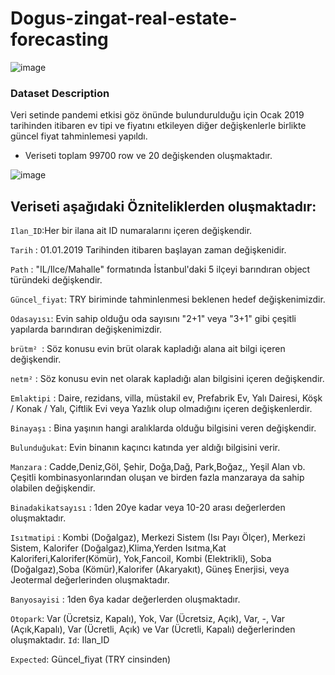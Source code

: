 # Dogus-zingat-real-estate-forecasting

![image](https://user-images.githubusercontent.com/64266044/212747702-c60b7628-187c-4bf9-84f8-06b2aae7b0a5.png)



### Dataset Description
Veri setinde pandemi etkisi göz önünde bulundurulduğu için Ocak 2019 tarihinden itibaren ev tipi ve fiyatını etkileyen diğer değişkenlerle birlikte güncel fiyat tahminlemesi yapıldı.

* Veriseti toplam 99700 row ve 20 değişkenden oluşmaktadır.

![image](https://user-images.githubusercontent.com/64266044/212756143-6182f1ee-02fa-41bc-adf6-c1ea9d3e0938.png)


## Veriseti aşağıdaki Özniteliklerden oluşmaktadır:

  `Ilan_ID`:Her bir ilana ait ID numaralarını içeren değişkendir.
  
  `Tarih` : 01.01.2019 Tarihinden itibaren başlayan zaman değişkenidir.
  
  `Path` : "IL/Ilce/Mahalle" formatında İstanbul'daki 5 ilçeyi barındıran object türündeki değişkendir.
  
  `Güncel_fiyat`: TRY biriminde tahminlenmesi beklenen hedef değişkenimizdir.
  
  `Odasayısı`: Evin sahip olduğu oda sayısını "2+1" veya "3+1" gibi çeşitli yapılarda barındıran değişkenimizdir.
  
  `brütm² `:  Söz konusu evin brüt olarak kapladığı alana ait bilgi içeren değişkendir.
  
  `netm²` :   Söz konusu evin net olarak kapladığı alan bilgisini içeren değişkendir.
  
  `Emlaktipi` : Daire, rezidans, villa, müstakil ev, Prefabrik Ev, Yalı Dairesi, Köşk / Konak / Yalı, Çiftlik Evi veya Yazlık olup olmadığını içeren değişkenlerdir.
  
  `Binayaşı` : Bina yaşının hangi aralıklarda olduğu bilgisini veren değişkendir.
  
  `Bulunduğukat`:  Evin binanın kaçıncı katında yer aldığı bilgisini verir.
  
  `Manzara` : Cadde,Deniz,Göl, Şehir, Doğa,Dağ, Park,Boğaz,, Yeşil Alan vb. Çeşitli kombinasyonlarından oluşan ve birden fazla manzaraya da sahip olabilen değişkendir.
  
  `Binadakikatsayısı` : 1den 20ye kadar veya 10-20 arası değerlerden oluşmaktadır.
  
  `Isıtmatipi` : Kombi (Doğalgaz), Merkezi Sistem (Isı Payı Ölçer), Merkezi Sistem, Kalorifer (Doğalgaz),Klima,Yerden Isıtma,Kat Kaloriferi,Kalorifer(Kömür), Yok,Fancoil, Kombi (Elektrikli), Soba (Doğalgaz),Soba (Kömür),Kalorifer (Akaryakıt), Güneş Enerjisi, veya Jeotermal değerlerinden oluşmaktadır.
  
  `Banyosayisi` : 1den 6ya kadar değerlerden oluşmaktadır.
  
  `Otopark`: Var (Ücretsiz, Kapalı), Yok, Var (Ücretsiz, Açık), Var, -, Var (Açık,Kapalı), Var (Ücretli, Açık) ve Var (Ücretli, Kapalı) değerlerinden oluşmaktadır.
  `Id`: Ilan_ID

  `Expected`: Güncel_fiyat (TRY cinsinden)
